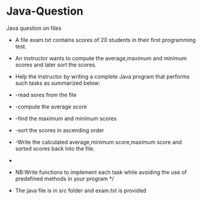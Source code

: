 # Java-Question
Java question on files 


 * A file exam.txt contains scores of 20 students in their first programming test.
 * An instructor wants to compute the average,maximum and minimum scores and later sort the scores.
 * Help the instructor by writing a complete Java program that performs such tasks as summarized below:
 * -read sores from the file
 * -compute the average score
 * -find the maximum and minimum scores
 * -sort the scores in ascending order
 * -Write the calculated average,minimum score,maximum score and sorted scores back into the file.
 * 
 * NB:Write functions to implement each task while avoiding the use of predefined methods in your program
 */
 
  * The java file is in src folder and exam.txt is provided
  
   
